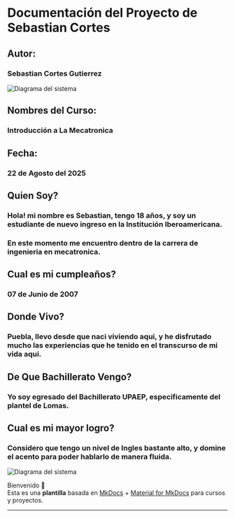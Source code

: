 # Documentación del Proyecto de Sebastian Cortes

## Autor:
### Sebastian Cortes Gutierrez 
![Diagrama del sistema](recursos/imgs/SCG.jpeg)

## Nombres del Curso:
### Introducción a La Mecatronica


## Fecha:
### 22 de Agosto del 2025

## Quien Soy?

### Hola! mi nombre es Sebastian, tengo 18 años,  y soy un estudiante de nuevo ingreso en la Institución Iberoamericana.
### En este momento me encuentro dentro de la carrera de ingenieria en mecatronica.

## Cual es mi cumpleaños?
### 07 de Junio de 2007

## Donde Vivo?
### Puebla, llevo desde que naci viviendo aqui, y he disfrutado mucho las experiencias que he tenido en el transcurso de mi vida aqui.


## De Que Bachillerato Vengo?

### Yo soy egresado del Bachillerato UPAEP, especificamente del plantel de Lomas.

## Cual es mi mayor logro?

### Considero que tengo un nivel de Ingles bastante alto, y domine el acento para poder hablarlo de manera fluida.


![Diagrama del sistema](docs/recursos/imgs/SCG.jpeg) 

Bienvenido 👋  
Esta es una **plantilla** basada en [MkDocs](https://www.mkdocs.org/) + [Material for MkDocs](https://squidfunk.github.io/mkdocs-material/) para cursos y proyectos.

---

